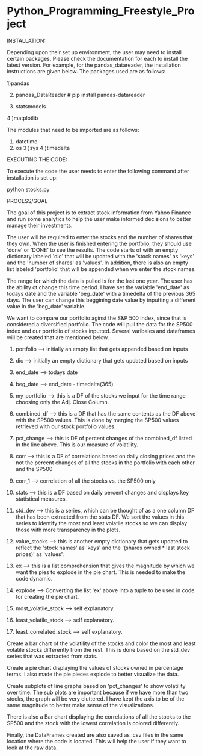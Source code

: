 # Python_Programming_Freestyle_Project

INSTALLATION:

Depending upon their set up environment, the user may  need to install certain packages.  Please check the documentation for each to install the latest version.  For example, for the pandas_datareader, the installation instructions are given below. The packages used are as follows:

1)pandas   

2) pandas_DataReader   # pip install pandas-datareader

3) statsmodels   

4 )matplotlib   

The modules that need to be imported are as follows:

1) datetime
2) os
3 )sys
4 )timedelta

EXECUTING THE CODE:

To execute the code the user needs to enter the following command after installation is set up:

python stocks.py


PROCESS/GOAL


The goal of this project is to extract stock information from Yahoo Finance and run some analytics to help the user make informed decisions to better manage their investments.  

The user will be required to enter the stocks and the number of shares that they own.  When the user is finished entering the portfolio, they should use 'done' or 'DONE' to see the results.  The code starts of with an empty dictionary labeled 'dic' that will be updated with the 'stock names' as 'keys' and the 'number of shares' as 'values'.  In addition,  there is also an empty list labeled 'portfolio' that will be appended when we enter the stock names.  

The range for which the data is pulled is for the last one year.  The user has the ability ot change this time period. I have set the variable 'end_date'  as todays date and the variable 'beg_date' with a timedelta of the previous 365 days.  The user can change this beggining date value by inputting a different value in the 'beg_date' variable.

We want to compare our portfolio aginst the S&P 500 index, since that is considered a diversified portfolio.  The code will pull the data for the SP500 index and our portfolio of stocks inputted. Several varibales and dataframes will be created that are mentioned below.  

1) portfolio --> initially an empty list that gets appended based on inputs

2) dic --> initially an empty dictionary that gets updated based on inputs

3) end_date --> todays date

4) beg_date --> end_date - timedelta(365)

5) my_portfolio --> this is a DF of the stocks we input for the time range choosing only the Adj. Close Column.

6) combined_df --> this is a DF that has the same contents as the DF above with the SP500 values.  This is done by merging the SP500 values retrieved  with our stock portfolio values.

7) pct_change --> this is DF of percent changes of the combined_df listed in the line above.  This is our measure of volatility.

8) corr --> this is a DF of correlations based on daily closing prices and the not the percent changes of all the stocks in the portfolio with each other and the SP500

9) corr_1 --> correlation of all the stocks vs. the SP500 only

10) stats --> this is a DF based on daily percent changes and displays key statistical measures.

11) std_dev -->  this is a series, which can be thought of as a one column DF that has been extracted from the stats DF.  We sort the values in this series to identify  the most and least volatile stocks so we can display those with more transparency  in the plots.

12) value_stocks -->  this is another empty dictionary that gets updated to reflect the 'stock names' as 'keys' and the  '(shares owned * last stock prices)' as 'values'.  

13) ex --> this is a list comprehension that gives the magnitude by which we want the pies to explode in the pie chart. This is needed to make the code dynamic.  

14) explode --> Converting the list 'ex' above into a tuple to be used in code for creating the pie chart.

15) most_volatile_stock --> self explanatory. 

16) least_volatile_stock --> self explanatory.

17) least_correlated_stock --> self explanatory.

Create a bar chart of the volatility of the stocks and color the  most and least volatile stocks differently from the rest.  This is done based on the std_dev series that was extracted from stats.

 Create a pie chart displaying the values of stocks owned in percentage terms.  I also made the pie pieces explode to better visualize the data. 

 Create subplots of line graphs based on 'pct_changes' to show volatility over time.  The sub plots are important because if we have more than two stocks, the graph will be very cluttered. I have kept the axis to be of the same magnitude to better make sense of the visualizations.

There is also a Bar chart displaying the correlations of all the stocks to the SP500 and the stock with the lowest correlation is colored differently.

Finally, the DataFrames created are also saved as .csv files in the same location where the code is located. This will help the user if they want to look at the raw data.













